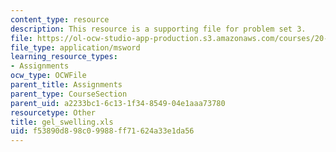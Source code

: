 ```yaml
---
content_type: resource
description: This resource is a supporting file for problem set 3.
file: https://ol-ocw-studio-app-production.s3.amazonaws.com/courses/20-462j-molecular-principles-of-biomaterials-spring-2006/f53890d898c09988ff71624a33e1da56_gel_swelling.xls
file_type: application/msword
learning_resource_types:
- Assignments
ocw_type: OCWFile
parent_title: Assignments
parent_type: CourseSection
parent_uid: a2233bc1-6c13-1f34-8549-04e1aaa73780
resourcetype: Other
title: gel_swelling.xls
uid: f53890d8-98c0-9988-ff71-624a33e1da56
---
```

